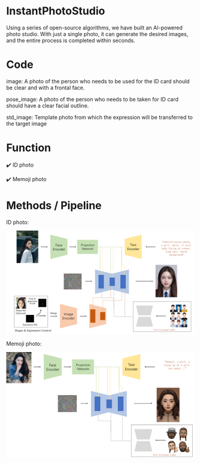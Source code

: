 # InstantPhotoStudio
Using a series of open-source algorithms, we have built an AI-powered photo studio. With just a single photo, it can generate the desired images, and the entire process is completed within seconds.

# Code

image: A photo of the person who needs to be used for the ID card should be clear and with a frontal face.

pose_image: A photo of the person who needs to be taken for ID card should have a clear facial outline.

std_image: Template photo from which the expression will be transferred to the target image

# Function

:heavy_check_mark: ID photo

:heavy_check_mark: Memoji photo

# Methods / Pipeline

ID photo:

![Method](imgs/identification_method.png)

Memoji photo:

![Method](imgs/memoji_method.png)
